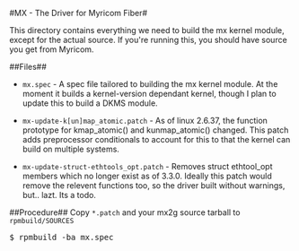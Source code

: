 #MX - The Driver for Myricom Fiber#

This directory contains everything we need to build the mx kernel module, except for the actual source.  If you're running this, you should have source you get from Myricom.

##Files##

* ```mx.spec``` - A spec file tailored to building the mx kernel module.  At the moment it builds a kernel-version dependant kernel, though I plan to update this to build a DKMS module.

* ```mx-update-k[un]map_atomic.patch``` - As of linux 2.6.37, the function prototype for kmap_atomic() and kunmap_atomic() changed.  This patch adds preprocessor conditionals to account for this to that the kernel can build on multiple systems.

* ```mx-update-struct-ethtools_opt.patch``` - Removes struct ethtool_opt members which no longer exist as of 3.3.0.  Ideally this patch would remove the relevent functions too, so the driver built without warnings, but.. lazt.  Its a todo.

##Procedure##
Copy ```*.patch``` and your mx2g source tarball to ```rpmbuild/SOURCES```
<pre>$ rpmbuild -ba mx.spec</pre>
